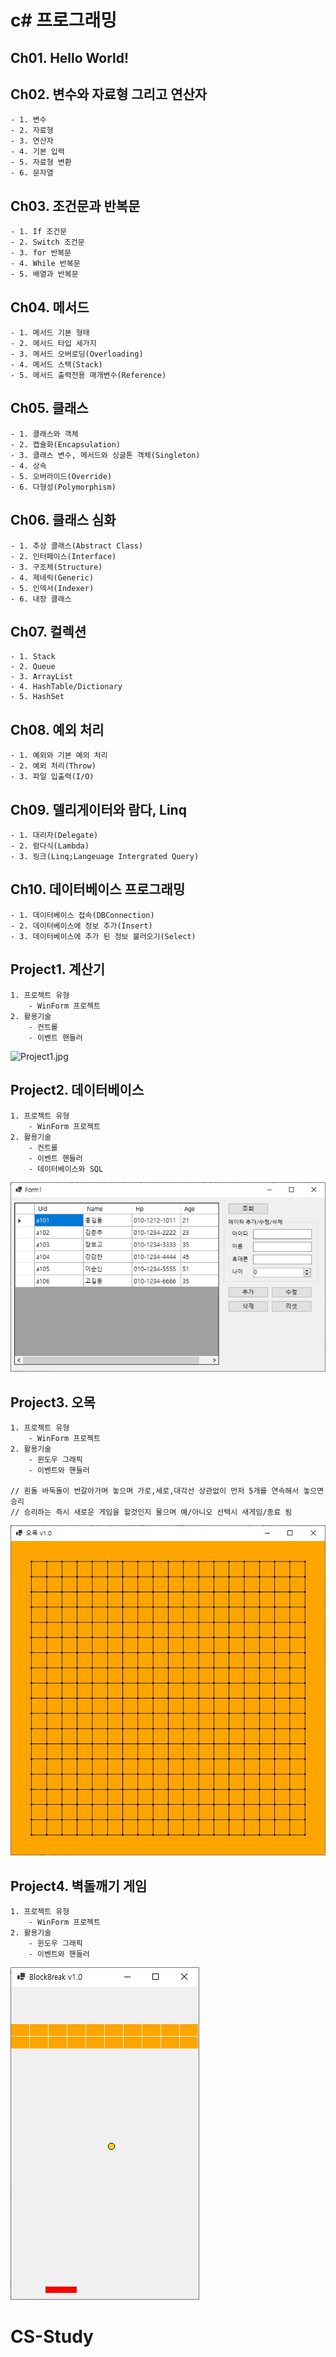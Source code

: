 # c\# 프로그래밍

## Ch01. Hello World!

## Ch02. 변수와 자료형 그리고 연산자
	- 1. 변수
	- 2. 자료형
	- 3. 연산자
	- 4. 기본 입력
	- 5. 자료형 변환
	- 6. 문자열
	
## Ch03. 조건문과 반복문
	- 1. If 조건문
	- 2. Switch 조건문
	- 3. for 반복문
	- 4. While 반복문
	- 5. 배열과 반복문

## Ch04. 메서드
	- 1. 메서드 기본 형태
	- 2. 메서드 타입 세가지
	- 3. 메서드 오버로딩(Overloading)
	- 4. 메서드 스택(Stack)
	- 5. 메서드 출력전용 매개변수(Reference)
	
## Ch05. 클래스
	- 1. 클래스와 객체
	- 2. 캡슐화(Encapsulation)
	- 3. 클래스 변수, 메서드와 싱글톤 객체(Singleton)
	- 4. 상속
	- 5. 오버라이드(Override)
	- 6. 다형성(Polymorphism)

## Ch06. 클래스 심화
	- 1. 추상 클래스(Abstract Class)
	- 2. 인터페이스(Interface)
	- 3. 구조체(Structure)
	- 4. 제네릭(Generic)
	- 5. 인덱서(Indexer)
	- 6. 내장 클래스

## Ch07. 컬렉션
	- 1. Stack
	- 2. Queue
	- 3. ArrayList
	- 4. HashTable/Dictionary
	- 5. HashSet
	
## Ch08. 예외 처리
	- 1. 예외와 기본 예외 처리
	- 2. 예외 처리(Throw)
	- 3. 파일 입출력(I/O)

## Ch09. 델리게이터와 람다, Linq
	- 1. 대리자(Delegate)
	- 2. 람다식(Lambda)
	- 3. 링크(Linq;Langeuage Intergrated Query)
	
## Ch10. 데이터베이스 프로그래밍
	- 1. 데이터베이스 접속(DBConnection)
	- 2. 데이터베이스에 정보 추가(Insert)
	- 3. 데이터베이스에 추가 된 정보 불러오기(Select)

## Project1. 계산기
	1. 프로젝트 유형
		- WinForm 프로젝트
	2. 활용기술
		- 컨트롤
		- 이벤트 핸들러
![Project1.jpg](./Project1/Project1.jpg)
		
## Project2. 데이터베이스
	1. 프로젝트 유형
		- WinForm 프로젝트
	2. 활용기술
		- 컨트롤
		- 이벤트 핸들러
		- 데이터베이스와 SQL
![Project2.jpg](./Project2/Project2.jpg)
		
## Project3. 오목
	1. 프로젝트 유형
		- WinForm 프로젝트
	2. 활용기술
		- 윈도우 그래픽
		- 이벤트와 핸들러

	// 흰돌 바둑돌이 번갈아가며 놓으며 가로,세로,대각선 상관없이 먼저 5개를 연속해서 놓으면 승리
	// 승리하는 즉시 새로운 게임을 할것인지 물으며 예/아니오 선택시 새게임/종료 됨
![Project3.jpg](./Project3/Project3.jpg)

## Project4. 벽돌깨기 게임
	1. 프로젝트 유형
		- WinForm 프로젝트
	2. 활용기술
		- 윈도우 그래픽
		- 이벤트와 핸들러
![Project4.jpg](./Project4/Project4.jpg)
		
# CS-Study
